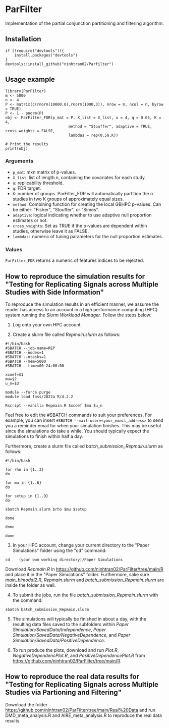 # ParFilter
 Implementation of the partial conjunction partitioning and filtering algorithm.

 ## Installation
```
if (!require("devtools")){
    install.packages("devtools")
}
devtools::install_github("ninhtran02/Parfilter")
```

 ## Usage example
 ```
library(ParFilter)
m <- 5000
n <- 4
P <- matrix(c(rnorm(19000,0),rnorm(1000,3)), nrow = m, ncol = n, byrow = TRUE)
P <- 1 - pnorm(P)
obj <- ParFilter_FDR(p_mat = P, X_list = X_list, u = 4, q = 0.05, K = 4,
                             method = "Stouffer", adaptive = TRUE, cross_weights = FALSE,
                             lambdas = rep(0.50,K))

# Print the results
print(obj)
```
### Arguments
- `p_mat`: mxn matrix of p-values.
- `X_list`: list of length n, containing the covariates for each study.
- `u`: replicability threshold.
- `q`: FDR target.
- `K`: number of groups. ParFilter_FDR will automatically partition the n studies in two K groups of approximately equal sizes.
- `method`: Combining function for creating the local GBHPC p-values. Can be either: "Fisher", "Stouffer", or "Simes".
- `adaptive`:  logical indicating whether to use adaptive null proportion estimates or not.
- `cross_weights`: Set as TRUE if the p-values are dependent within studies, otherwise leave it as FALSE.
- `lambdas:` numeric of tuning parameters for the null proportion estimates.

### Values
`ParFilter_FDR` returns a numeric of features indices to be rejected.

## How to reproduce the simulation results for "Testing for Replicating Signals across Multiple Studies with Side Information"
To reproduce the simulation results in an efficient manner, we assume the reader has access to an account in a high performance computing (HPC) system running the *Slurm Workload Manager*. Follow the steps below:

1. Log onto your own HPC account.

2. Create a slurm file called *Repmain.slurm* as follows:
```
#!/bin/bash
#SBATCH --job-name=REP
#SBATCH --nodes=1
#SBATCH --ntasks=1
#SBATCH --mem=5000
#SBATCH --time=00-24:00:00

xcoef=$1
mu=$2
u_n=$3

module --force purge
module load foss/2022a R/4.2.2

Rscript --vanilla Repmain.R $xcoef $mu $u_n
```
Feel free to edit the #SBATCH commands to suit your preferences. For example, you can insert `#SBATCH --mail-user=<your_email_address>` to send you a reminder email for when your simulation finishes. This may be useful since the simulations do take a while. You should typically expect the simulations to finish within half a day.

Furthermore, create a slurm file called *batch_submission_Repmain.slurm* as follows:
```
#!/bin/bash

for rho in {1..3}
do

for mu in {1..6}
do

for setup in {1..9}
do

sbatch Repmain.slurm $rho $mu $setup

done

done

done

``` 

3. In your HPC account, change your current directory to the "Paper Simulations" folder using the "cd" command:
```
cd    (your own working directory)/Paper Simulations
```
Download *Repmain.R* in https://github.com/ninhtran02/ParFilter/tree/main/R and place it in the "Paper Simulations" folder. Furthermore, sake sure *main_bimodal2.R*, *Repmain.slurm* and *batch\_submission\_Repmain.slurm* are inside the folder as well.

4. To submit the jobs, run the file *batch\_submission\_Repmain.slurm* with the command:
```
sbatch batch_submission_Repmain.slurm
```

5. The simulations will typically be finished in about a day, with the resulting data files saved to the subfolders within *Paper Simulation/SavedData/Independence*, *Paper Simulation/SavedData/NegativeDependence*, and *Paper Simulation/SavedData/PositiveDependence*.
   
6. To run produce the plots, download and run *Plot.R*, *NegativeDependencPlot.R*, and *PositiveDependencePlot.R* from https://github.com/ninhtran02/ParFilter/tree/main/R.

## How to reproduce the real data results for "Testing for Replicating Signals across Multiple Studies via Partioning and Filtering"

Download the folder https://github.com/ninhtran02/ParFilter/tree/main/Real%20Data and run DMD_meta_analysis.R and AIRE_meta_analysis.R to reproduce the real data results.








